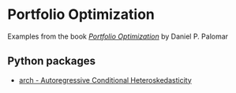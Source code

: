 Portfolio Optimization 
======================
Examples from the book [*Portfolio Optimization*](https://portfoliooptimizationbook.com/) by Daniel P. Palomar

## Python packages
* [arch - Autoregressive Conditional Heteroskedasticity](https://github.com/bashtage/arch/)